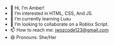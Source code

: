 - 👋 Hi, I’m Amber!
- 👀 I’m interested in HTML, CSS, And JS.
- 🌱 I’m currently learning Luau
- 💞️ I’m looking to collaborate on a Roblox Script.
- 📫 How to reach me: jwozcode123@gmail.com
- 😄 Pronouns: She/Her


<!---
jwozcode123/jwozcode123 is a ✨ special ✨ repository because its `README.md` (this file) appears on your GitHub profile.
You can click the Preview link to take a look at your changes.
--->
